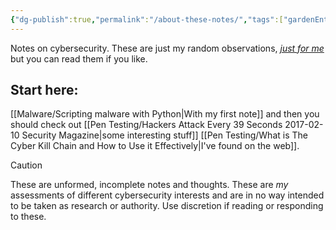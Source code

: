 ```yaml
---
{"dg-publish":true,"permalink":"/about-these-notes/","tags":["gardenEntry"]}
---
```



Notes on cybersecurity. These are just my random observations, *[just for me](https://notes.andymatuschak.org/zXDPrYcxUSZbF5M8vM5Y1U9)* but you can read them if you like.

## Start here:

[[Malware/Scripting malware with Python\|With my first note]] and then you should check out [[Pen Testing/Hackers Attack Every 39 Seconds  2017-02-10  Security Magazine\|some interesting stuff]] [[Pen Testing/What is The Cyber Kill Chain and How to Use it Effectively\|I've found on the web]].

> [!caution] 
> These are unformed, incomplete notes and thoughts. These are *my* assessments of different cybersecurity interests and are in no way intended to be taken as research or authority. Use discretion if reading or responding to these.
> 

<a style="display:none;" rel="me" href="https://infosec.exchange/@tiff">Mastodon</a>

<a style="display:none;" rel="me" href="https://infosec.exchange/@0x8c">Mastodon</a>
